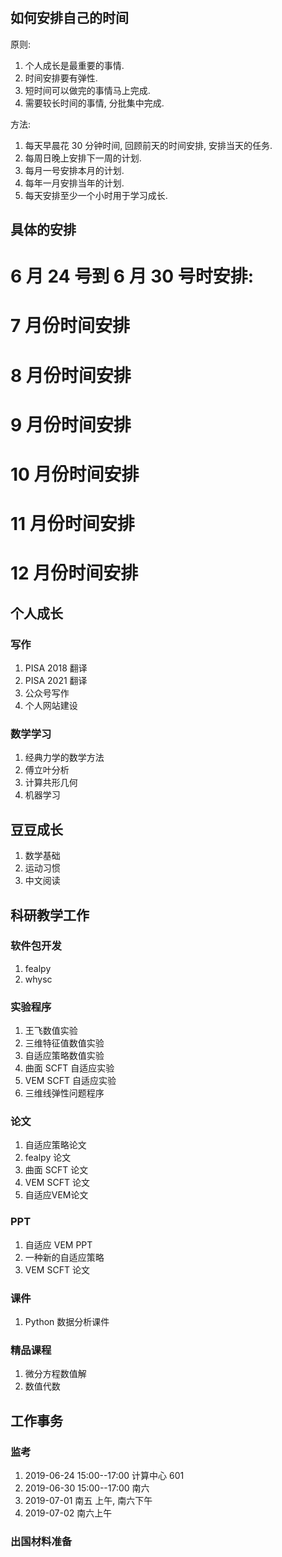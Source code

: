 # 

## 如何安排自己的时间

原则:

1. 个人成长是最重要的事情.
1. 时间安排要有弹性.
1. 短时间可以做完的事情马上完成.
1. 需要较长时间的事情, 分批集中完成.

方法:
1. 每天早晨花 30 分钟时间, 回顾前天的时间安排, 安排当天的任务.
1. 每周日晚上安排下一周的计划.
1. 每月一号安排本月的计划.
1. 每年一月安排当年的计划.
1. 每天安排至少一个小时用于学习成长.


## 具体的安排

# 6 月 24 号到 6 月 30 号时安排:

# 7 月份时间安排

# 8 月份时间安排

# 9 月份时间安排

# 10 月份时间安排

# 11 月份时间安排

# 12 月份时间安排


## 个人成长 

### 写作

1. PISA 2018 翻译
1. PISA 2021 翻译
1. 公众号写作
1. 个人网站建设

### 数学学习

1. 经典力学的数学方法
1. 傅立叶分析
1. 计算共形几何
1. 机器学习

## 豆豆成长 

1. 数学基础
1. 运动习惯
1. 中文阅读

## 科研教学工作

### 软件包开发

1. fealpy
1. whysc

### 实验程序

1. 王飞数值实验
1. 三维特征值数值实验
1. 自适应策略数值实验
1. 曲面 SCFT 自适应实验
1. VEM SCFT 自适应实验
1. 三维线弹性问题程序

### 论文

1. 自适应策略论文
1. fealpy 论文
1. 曲面 SCFT 论文
1. VEM SCFT 论文
1. 自适应VEM论文

### PPT 

1. 自适应 VEM PPT
1. 一种新的自适应策略
1. VEM SCFT 论文

### 课件

1. Python 数据分析课件

### 精品课程

1. 微分方程数值解
1. 数值代数


## 工作事务

### 监考

1. 2019-06-24 15:00--17:00 计算中心 601
1. 2019-06-30 15:00--17:00 南六  
1. 2019-07-01  南五 上午, 南六下午
1. 2019-07-02 南六上午  

### 出国材料准备

